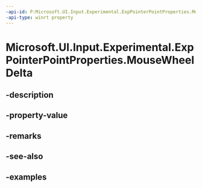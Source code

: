 ```yaml
---
-api-id: P:Microsoft.UI.Input.Experimental.ExpPointerPointProperties.MouseWheelDelta
-api-type: winrt property
---
```


# Microsoft.UI.Input.Experimental.ExpPointerPointProperties.MouseWheelDelta

<!--
public int MouseWheelDelta { get; }
-->


## -description

## -property-value

## -remarks

## -see-also

## -examples


